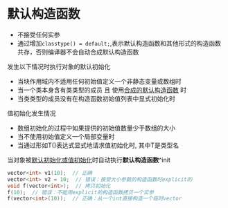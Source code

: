 # 默认构造函数

- 不接受任何实参
- 通过增加`classtype() = default;`,表示默认构造函数和其他形式的构造函数共存，否则编译器不会自动合成默认构造函数

发生以下情况时执行对象的默认初始化 
 
- 当块作用域内不适用任何初始值定义一个非静态变量或数组时
- 当一个类本身含有类类型的成员 且 使用[合成的默认构造函数](c++-合成-constructor.md) 时
- 当类类型的成员没有在构造函数初始值列表中显式初始化时

值初始化发生情况

- 数组初始化的过程中如果提供的初始值数量少于数组的大小
- 当不使用初始值定义一个局部变量时
- 当通过形如T()表达式显式地请求值初始化时, 其中T是类型名

当对象被[默认初始化或值初始化](c++初始化.md)时自动执行**默认构造函数**^init

```c++
vector<int> v1(10);  // 正确
vector<int> v2 = 10;  // 错误：接受大小参数的构造函数时explicit的
void f(vector<int>);  // 拷贝初始化
f(10);  // 错误：不能用explicit的构造函数拷贝一个实参
f(vector<int>(10));  // 正确：从一个int直接构造一个临时vector
```